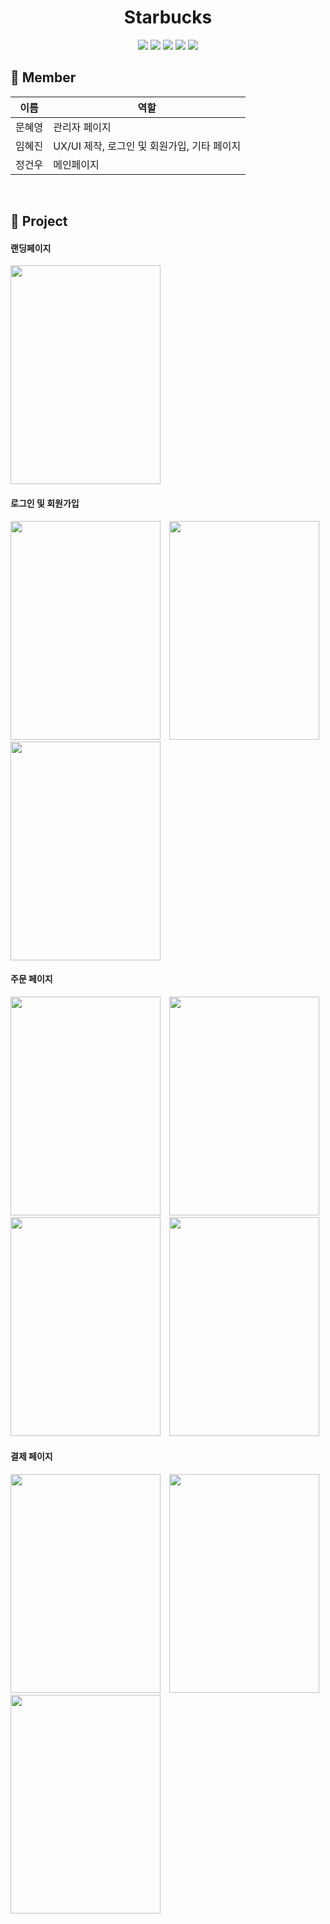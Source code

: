 <h1 align="center"> Starbucks </h1>

<p align="center">
  
  <img src="https://img.shields.io/badge/Typescript-3178C6" />
  <img src="https://img.shields.io/badge/React-61DAFB" />
  <img src="https://img.shields.io/badge/Tanstack Query-FF4154" />
  <img src="https://img.shields.io/badge/TailwindCSS-06B6D4" />
  <img src="https://img.shields.io/badge/Yarn-2C8EBB" />

</p>

## 👫 Member

| 이름       | 역할   |
| ---------- | ------ |
| 문혜영 | 관리자 페이지 |
| 임혜진 | UX/UI 제작, 로그인 및 회원가입, 기타 페이지 |
| 정건우 | 메인페이지 |

<br/>

## 🚩 Project
#### 랜딩페이지
<img src="https://github.com/Digital-Hana-Starbucks/Starbucks_frontend/assets/31836035/729ff321-780b-4928-823a-c5fbc4c836e5" width="240" height="350" />

#### 로그인 및 회원가입
  <img src="https://github.com/Digital-Hana-Starbucks/Starbucks_frontend/assets/31836035/8a8beec2-6a7f-4035-8dd8-2a11d704fb03" width="240" height="350" style="display: inline-block; margin-right: 10px;" />
  <img src="https://github.com/Digital-Hana-Starbucks/Starbucks_frontend/assets/31836035/5bf93614-aa66-43e3-9322-fcbbe9484a2d" width="240" height="350" style="display: inline-block; margin-right: 10px;" />
  <img src="https://github.com/Digital-Hana-Starbucks/Starbucks_frontend/assets/31836035/b3748220-be1a-4f56-a1a7-a430b0c6cd7c" width="240" height="350" style="display: inline-block" />

#### 주문 페이지
<img src="https://github.com/Digital-Hana-Starbucks/Starbucks_frontend/assets/31836035/ef6a4b27-fafa-4b9d-8ae7-cd865b5b1e4f" width="240" height="350" style="display: inline-block; margin-right: 10px;" />
<img src="https://github.com/Digital-Hana-Starbucks/Starbucks_frontend/assets/31836035/132cce65-fc5b-482a-ba52-ef6e8c2ebe18" width="240" height="350" style="display: inline-block; margin-right: 10px;" />
<img src="https://github.com/Digital-Hana-Starbucks/Starbucks_frontend/assets/31836035/0bfff7a7-98aa-4e24-a94e-44261e9aee47" width="240" height="350" style="display: inline-block; margin-right: 10px;" />
<img src="https://github.com/Digital-Hana-Starbucks/Starbucks_frontend/assets/31836035/790a50a7-26ab-4b54-8cb8-ffe1bfa889bf" width="240" height="350" style="display: inline-block" />

#### 결제 페이지
<img src="https://github.com/Digital-Hana-Starbucks/Starbucks_frontend/assets/31836035/ce79ec02-cde4-4366-a26b-19c28c96300e" width="240" height="350" style="display: inline-block; margin-right: 10px;" />
<img src="https://github.com/Digital-Hana-Starbucks/Starbucks_frontend/assets/31836035/19d5d738-3920-498d-bea2-9b474940b6cd" width="240" height="350" style="display: inline-block; margin-right: 10px;" />
<img src="https://github.com/Digital-Hana-Starbucks/Starbucks_frontend/assets/31836035/93df33b8-e273-45dd-bd6e-e82289fdeb47" width="240" height="350" style="display: inline-block" />


